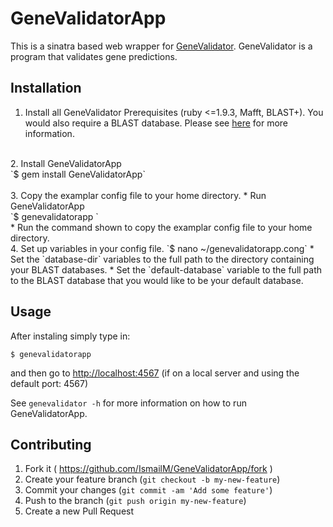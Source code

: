 # GeneValidatorApp

This is a sinatra based web wrapper for [GeneValidator](https://github.com/monicadragan/GeneValidator). GeneValidator is a program that validates gene predictions.

## Installation

1. Install all GeneValidator Prerequisites (ruby <=1.9.3, Mafft, BLAST+). You would also require a BLAST database. Please see [here](https://gist.github.com/IsmailM/b783e8a06565197084e6/edit) for more information.
<br>
2. Install GeneValidatorApp
<br>
    `$ gem install GeneValidatorApp`<br>
<br>
3. Copy the examplar config file to your home directory.
  * Run GeneValidatorApp
<br>
    `$ genevalidatorapp `<br>
  * Run the command shown to copy the examplar config file to your home directory.
<br>
4. Set up variables in your config file.
    `$ nano ~/genevalidatorapp.cong`
  * Set the `database-dir` variables to the full path to the directory containing your BLAST databases. 
  * Set the `default-database` variable to the full path to the BLAST database that you would like to be your default database. 

## Usage

After instaling simply type in:

	$ genevalidatorapp

and then go to [http://localhost:4567](http://localhost:4567) (if on a local server and using the default port: 4567)

See `genevalidator -h` for more information on how to run GeneValidatorApp.


## Contributing

1. Fork it ( https://github.com/IsmailM/GeneValidatorApp/fork )
2. Create your feature branch (`git checkout -b my-new-feature`)
3. Commit your changes (`git commit -am 'Add some feature'`)
4. Push to the branch (`git push origin my-new-feature`)
5. Create a new Pull Request

